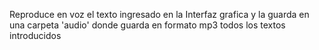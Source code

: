 Reproduce en voz el texto ingresado en la Interfaz grafica y la guarda en una carpeta 'audio' donde guarda en formato mp3 todos los textos introducidos
